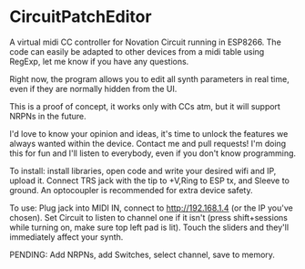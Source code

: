# CircuitPatchEditor
A virtual midi CC controller for Novation Circuit running in ESP8266.
The code can easily be adapted to other devices from a midi table using RegExp, let me know if you have any questions.

Right now, the program allows you to edit all synth parameters in real time, even if they are normally hidden from the UI.

This is a proof of concept, it works only with CCs atm, but it will support NRPNs in the future.

I'd love to know your opinion and ideas, it's time to unlock the features we always wanted within the device. Contact me and pull requests! I'm doing this for fun and I'll listen to everybody, even if you don't know programming.

To install: 
install libraries, open code and write your desired wifi and IP, upload it. Connect TRS jack with the tip to +V,Ring to ESP tx, and Sleeve to ground. An optocoupler is recommended for extra device safety.

To use: 
Plug jack into MIDI IN, connect to http://192.168.1.4 (or the IP you've chosen). Set Circuit to listen to channel one if it isn't (press shift+sessions while turning on, make sure top left pad is lit). Touch the sliders and they'll immediately affect your synth.

PENDING:
Add NRPNs, add Switches, select channel, save to memory.
